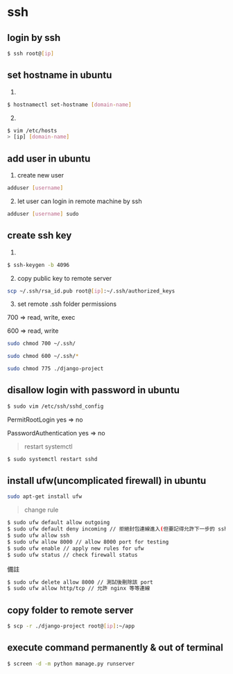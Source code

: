 # ssh

## login by ssh

```bash
$ ssh root@[ip]
```

## set hostname in ubuntu

1. 

```bash
$ hostnamectl set-hostname [domain-name]
```

2. 

```bash
$ vim /etc/hosts
> [ip] [domain-name]
```

## add user in ubuntu

1. create new user

```bash
adduser [username]
```

2. let user can login in remote machine by ssh

```bash
adduser [username] sudo
```


## create ssh key

1. 

```bash
$ ssh-keygen -b 4096
```

2. copy public key to remote server

```bash
scp ~/.ssh/rsa_id.pub root@[ip]:~/.ssh/authorized_keys
```

3. set remote .ssh folder permissions

700 => read, write, exec

600 => read, write

```bash
sudo chmod 700 ~/.ssh/
```

```bash
sudo chmod 600 ~/.ssh/*
```

```bash
sudo chmod 775 ./django-project
```


## disallow login with password in ubuntu

```bash
$ sudo vim /etc/ssh/sshd_config
```

PermitRootLogin yes => no

PasswordAuthentication yes => no

> restart systemctl

```bash
$ sudo systemctl restart sshd
```


## install ufw(uncomplicated firewall) in ubuntu

```bash
sudo apt-get install ufw
```

> change rule

```bash
$ sudo ufw default allow outgoing
$ sudo ufw default deny incoming // 拒絕封包連線進入(但要記得允許下一步的 ssh)
$ sudo ufw allow ssh
$ sudo ufw allow 8000 // allow 8000 port for testing
$ sudo ufw enable // apply new rules for ufw
$ sudo ufw status // check firewall status
```

備註

```bash
$ sudo ufw delete allow 8000 // 測試後刪除該 port
$ sudo ufw allow http/tcp // 允許 nginx 等等連線
```


## copy folder to remote server

```bash
$ scp -r ./django-project root@[ip]:~/app
```


## execute command permanently & out of terminal

```bash
$ screen -d -m python manage.py runserver
```
